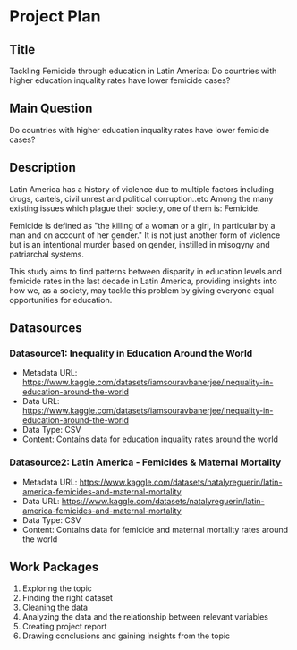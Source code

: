# Project Plan

## Title

Tackling Femicide through education in Latin America: Do countries with higher education inquality rates have lower femicide cases?

## Main Question
Do countries with higher education inquality rates have lower femicide cases?

## Description
Latin America has a history of violence due to multiple factors including drugs, cartels, civil unrest and political corruption..etc
Among the many existing issues which plague their society, one of them is: Femicide. 

Femicide is defined as "the killing of a woman or a girl, in particular by a man and on account of her gender."  It is not just another form of violence but is an intentional murder based on gender, instilled in misogyny and patriarchal systems. 

This study aims to find patterns between disparity in education levels and femicide rates in the last decade in Latin America, providing insights into how we, as a society, may tackle this problem by giving everyone equal opportunities for education. 


## Datasources
### Datasource1: Inequality in Education Around the World
* Metadata URL: https://www.kaggle.com/datasets/iamsouravbanerjee/inequality-in-education-around-the-world
* Data URL: https://www.kaggle.com/datasets/iamsouravbanerjee/inequality-in-education-around-the-world
* Data Type: CSV
* Content: Contains data for education inquality rates around the world

### Datasource2: Latin America - Femicides & Maternal Mortality
* Metadata URL: https://www.kaggle.com/datasets/natalyreguerin/latin-america-femicides-and-maternal-mortality
* Data URL: https://www.kaggle.com/datasets/natalyreguerin/latin-america-femicides-and-maternal-mortality
* Data Type: CSV
* Content: Contains data for femicide and maternal mortality rates around the world

## Work Packages
1. Exploring the topic
2. Finding the right dataset 
3. Cleaning the data
4. Analyzing the data and the relationship between relevant variables
5. Creating project report
5. Drawing conclusions and gaining insights from the topic

